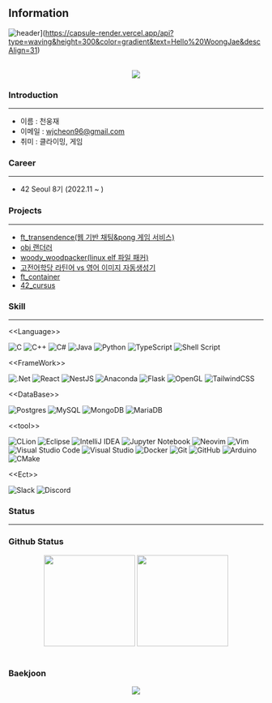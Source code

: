 ## Information

![header](https://capsule-render.vercel.app/api?type=wave&color=timeAuto&height=300&section=header&text=Hello%20Woongjae&fontSize=90)](https://capsule-render.vercel.app/api?type=waving&height=300&color=gradient&text=Hello%20WoongJae&descAlign=31)

</br>
<div align="center">
    <img src="https://hits.seeyoufarm.com/api/count/incr/badge.svg?url=https%3A%2F%2Fgithub.com%2Fwjcheon96%2Fhit-counter&count_bg=%2379C83D&title_bg=%23555555&icon=&icon_color=%23E7E7E7&title=hits&edge_flat=false">
</div>

### Introduction
---
* 이름 : 천웅재
* 이메일 : wjcheon96@gmail.com
* 취미 : 클라이밍, 게임

### Career
---
* 42 Seoul 8기 (2022.11 ~ )


### Projects
---
* [ft_transendence(웹 기반 채팅&pong 게임 서비스)](https://github.com/wjcheon96/6uidpong)
* [obj 랜더러](https://github.com/wjcheon96/scop)
* [woody_woodpacker(linux elf 파일 패커)](https://github.com/wjcheon96/outer)
* [고전어학당 라틴어 vs 영어 이미지 자동생성기](https://github.com/wjcheon96/TextToImage)
* [ft_container](https://github.com/wjcheon96/ft_container)
* [42_cursus](https://github.com/wjcheon96/42cursus)

### Skill
---
&lt;&lt;Language&gt;&gt;

![C](https://img.shields.io/badge/c-%2300599C.svg?style=for-the-badge&logo=c&logoColor=white)
![C++](https://img.shields.io/badge/c++-%2300599C.svg?style=for-the-badge&logo=c%2B%2B&logoColor=white)
![C#](https://img.shields.io/badge/c%23-%23239120.svg?style=for-the-badge&logo=csharp&logoColor=white)
![Java](https://img.shields.io/badge/java-%23ED8B00.svg?style=for-the-badge&logo=openjdk&logoColor=white)
![Python](https://img.shields.io/badge/python-3670A0?style=for-the-badge&logo=python&logoColor=ffdd54)
![TypeScript](https://img.shields.io/badge/typescript-%23007ACC.svg?style=for-the-badge&logo=typescript&logoColor=white)
![Shell Script](https://img.shields.io/badge/shell_script-%23121011.svg?style=for-the-badge&logo=gnu-bash&logoColor=white)

&lt;&lt;FrameWork&gt;&gt;

![.Net](https://img.shields.io/badge/.NET-5C2D91?style=for-the-badge&logo=.net&logoColor=white)
![React](https://img.shields.io/badge/react-%2320232a.svg?style=for-the-badge&logo=react&logoColor=%2361DAFB)
![NestJS](https://img.shields.io/badge/nestjs-%23E0234E.svg?style=for-the-badge&logo=nestjs&logoColor=white)
![Anaconda](https://img.shields.io/badge/Anaconda-%2344A833.svg?style=for-the-badge&logo=anaconda&logoColor=white)
![Flask](https://img.shields.io/badge/flask-%23000.svg?style=for-the-badge&logo=flask&logoColor=white)
![OpenGL](https://img.shields.io/badge/OpenGL-%23FFFFFF.svg?style=for-the-badge&logo=opengl)
![TailwindCSS](https://img.shields.io/badge/tailwindcss-%2338B2AC.svg?style=for-the-badge&logo=tailwind-css&logoColor=white)

&lt;&lt;DataBase&gt;&gt;

![Postgres](https://img.shields.io/badge/postgres-%23316192.svg?style=for-the-badge&logo=postgresql&logoColor=white)
![MySQL](https://img.shields.io/badge/mysql-4479A1.svg?style=for-the-badge&logo=mysql&logoColor=white)
![MongoDB](https://img.shields.io/badge/MongoDB-%234ea94b.svg?style=for-the-badge&logo=mongodb&logoColor=white)
![MariaDB](https://img.shields.io/badge/MariaDB-003545?style=for-the-badge&logo=mariadb&logoColor=white)

&lt;&lt;tool&gt;&gt;

![CLion](https://img.shields.io/badge/CLion-black?style=for-the-badge&logo=clion&logoColor=white)
![Eclipse](https://img.shields.io/badge/Eclipse-FE7A16.svg?style=for-the-badge&logo=Eclipse&logoColor=white)
![IntelliJ IDEA](https://img.shields.io/badge/IntelliJIDEA-000000.svg?style=for-the-badge&logo=intellij-idea&logoColor=white)
![Jupyter Notebook](https://img.shields.io/badge/jupyter-%23FA0F00.svg?style=for-the-badge&logo=jupyter&logoColor=white)
![Neovim](https://img.shields.io/badge/NeoVim-%2357A143.svg?&style=for-the-badge&logo=neovim&logoColor=white)
![Vim](https://img.shields.io/badge/VIM-%2311AB00.svg?style=for-the-badge&logo=vim&logoColor=white)
![Visual Studio Code](https://img.shields.io/badge/Visual%20Studio%20Code-0078d7.svg?style=for-the-badge&logo=visual-studio-code&logoColor=white)
![Visual Studio](https://img.shields.io/badge/Visual%20Studio-5C2D91.svg?style=for-the-badge&logo=visual-studio&logoColor=white)
![Docker](https://img.shields.io/badge/docker-%230db7ed.svg?style=for-the-badge&logo=docker&logoColor=white)
![Git](https://img.shields.io/badge/git-%23F05033.svg?style=for-the-badge&logo=git&logoColor=white)
![GitHub](https://img.shields.io/badge/github-%23121011.svg?style=for-the-badge&logo=github&logoColor=white)
![Arduino](https://img.shields.io/badge/-Arduino-00979D?style=for-the-badge&logo=Arduino&logoColor=white)
![CMake](https://img.shields.io/badge/CMake-%23008FBA.svg?style=for-the-badge&logo=cmake&logoColor=white)

&lt;&lt;Ect&gt;&gt;

![Slack](https://img.shields.io/badge/Slack-4A154B?style=for-the-badge&logo=slack&logoColor=white)
![Discord](https://img.shields.io/badge/Discord-%235865F2.svg?style=for-the-badge&logo=discord&logoColor=white)

### Status
---
<div align="center">
    <h3 align="left">Github Status</h3>
    <img height="180em" src="https://github-readme-stats.vercel.app/api?username=wjcheon96&show_icons=true&bg_color=30,e96443,904e95&title_color=fff&text_color=fff"/>
    <img height="180em" src="https://github-readme-stats.vercel.app/api/top-langs/?username=wjcheon96&layout=compact&bg_color=30,e96443,904e95&title_color=fff&text_color=fff"/>
</div>
</br>
<div align="center">
    <h3 align="left">Baekjoon</h3>
    <img src="http://mazassumnida.wtf/api/v2/generate_badge?boj=wjcheon96">
</div>


